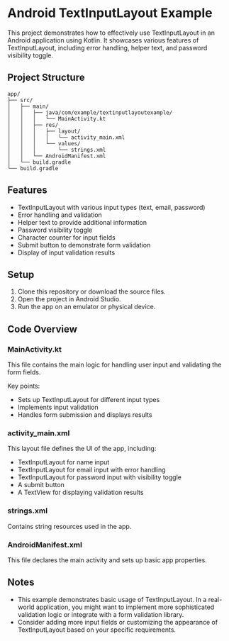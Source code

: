 # Android TextInputLayout Example

This project demonstrates how to effectively use TextInputLayout in an Android application using Kotlin. It showcases various features of TextInputLayout, including error handling, helper text, and password visibility toggle.

## Project Structure

```
app/
├── src/
│   ├── main/
│   │   ├── java/com/example/textinputlayoutexample/
│   │   │   └── MainActivity.kt
│   │   ├── res/
│   │   │   ├── layout/
│   │   │   │   └── activity_main.xml
│   │   │   └── values/
│   │   │       └── strings.xml
│   │   └── AndroidManifest.xml
│   └── build.gradle
└── build.gradle
```

## Features

- TextInputLayout with various input types (text, email, password)
- Error handling and validation
- Helper text to provide additional information
- Password visibility toggle
- Character counter for input fields
- Submit button to demonstrate form validation
- Display of input validation results

## Setup

1. Clone this repository or download the source files.
2. Open the project in Android Studio.
3. Run the app on an emulator or physical device.

## Code Overview

### MainActivity.kt

This file contains the main logic for handling user input and validating the form fields.

Key points:
- Sets up TextInputLayout for different input types
- Implements input validation
- Handles form submission and displays results

### activity_main.xml

This layout file defines the UI of the app, including:
- TextInputLayout for name input
- TextInputLayout for email input with error handling
- TextInputLayout for password input with visibility toggle
- A submit button
- A TextView for displaying validation results

### strings.xml

Contains string resources used in the app.

### AndroidManifest.xml

This file declares the main activity and sets up basic app properties.

## Notes

- This example demonstrates basic usage of TextInputLayout. In a real-world application, you might want to implement more sophisticated validation logic or integrate with a form validation library.
- Consider adding more input fields or customizing the appearance of TextInputLayout based on your specific requirements.

